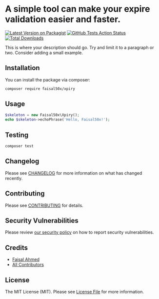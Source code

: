 # A simple tool can make your expire validation easier and faster.

[![Latest Version on Packagist](https://img.shields.io/packagist/v/faisal50x/xpiry.svg?style=flat-square)](https://packagist.org/packages/faisal50x/xpiry)
[![GitHub Tests Action Status](https://img.shields.io/github/workflow/status/faisal50x/xpiry/run-tests?label=tests)](https://github.com/faisal50x/xpiry/actions?query=workflow%3Arun-tests+branch%3Amaster)
[![Total Downloads](https://img.shields.io/packagist/dt/faisal50x/xpiry.svg?style=flat-square)](https://packagist.org/packages/faisal50x/xpiry)


This is where your description should go. Try and limit it to a paragraph or two. Consider adding a small example.

## Installation

You can install the package via composer:

```bash
composer require faisal50x/xpiry
```

## Usage

```php
$skeleton = new Faisal50x\Xpiry();
echo $skeleton->echoPhrase('Hello, Faisal50x!');
```

## Testing

```bash
composer test
```

## Changelog

Please see [CHANGELOG](CHANGELOG.md) for more information on what has changed recently.

## Contributing

Please see [CONTRIBUTING](.github/CONTRIBUTING.md) for details.

## Security Vulnerabilities

Please review [our security policy](../../security/policy) on how to report security vulnerabilities.

## Credits

- [Faisal Ahmed](https://github.com/Faisal50x)
- [All Contributors](../../contributors)

## License

The MIT License (MIT). Please see [License File](LICENSE.md) for more information.
